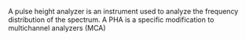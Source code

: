 A pulse height analyzer is an instrument used to analyze the frequency distribution of the spectrum. A PHA is a specific modification to multichannel analyzers (MCA) 
